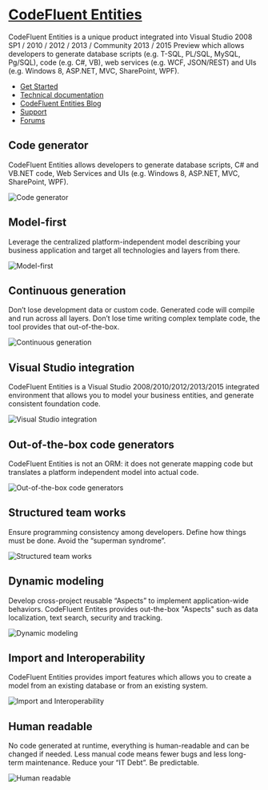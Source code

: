 ﻿[CodeFluent Entities](http://www.softfluent.com/products/codefluent-entities)
=====================

CodeFluent Entities is a unique product integrated into Visual Studio 2008 SP1 / 2010 / 2012 / 2013 / Community 2013 / 2015 Preview which allows developers to generate database scripts (e.g. T-SQL, PL/SQL, MySQL, Pg/SQL), code (e.g. C#, VB), web services (e.g. WCF, JSON/REST) and UIs (e.g. Windows 8, ASP.NET, MVC, SharePoint, WPF).

* [Get Started](http://www.softfluent.com/products/codefluent-entities/get-started/from-scratch)
* [Technical documentation](http://www.softfluent.com/documentation/)
* [CodeFluent Entities Blog](http://blog.codefluententities.com/)
* [Support](http://www.softfluent.com/community-support/codefluent-entities)
* [Forums](http://forums.softfluent.com/)


Code generator
---------------

CodeFluent Entities allows developers to generate database scripts, C# and VB.NET code, Web Services and UIs (e.g. Windows 8, ASP.NET, MVC, SharePoint, WPF).

![Code generator](http://www.softfluent.com/images/cfe-home/01.png)

Model-first
-----------

Leverage the centralized platform-independent model describing your business application and target all technologies and layers from there.

![Model-first](http://www.softfluent.com/images/cfe-home/.png)

Continuous generation
---------------------

Don’t lose development data or custom code. Generated code will compile and run across all layers. Don’t lose time writing complex template code, the tool provides that out-of-the-box.

![Continuous generation](http://www.softfluent.com/images/cfe-home/D7C3460CEB3BFC0AB0CE5313.png)

Visual Studio integration
-------------------------

CodeFluent Entities is a Visual Studio 2008/2010/2012/2013/2015 integrated environment that allows you to model your business entities, and generate consistent foundation code.

![Visual Studio integration](http://www.softfluent.com/images/cfe-home/0C1E1B14E21E763079A91F04.png)

Out-of-the-box code generators
------------------------------

CodeFluent Entities is not an ORM: it does not generate mapping code but translates a platform independent model into actual code.

![Out-of-the-box code generators](http://www.softfluent.com/images/cfe-home/27F764FCDAB9D4FE6CE59D27.png)

Structured team works
---------------------

Ensure programming consistency among developers. Define how things must be done. Avoid the “superman syndrome”.

![Structured team works](http://www.softfluent.com/images/cfe-home/06.png)

Dynamic modeling
----------------

Develop cross-project reusable “Aspects” to implement application-wide behaviors. CodeFluent Entites provides out-the-box "Aspects" such as data localization, text search, security and tracking.

![Dynamic modeling](http://www.softfluent.com/images/cfe-home/07.png)

Import and Interoperability
---------------------------

CodeFluent Entities provides import features which allows you to create a model from an existing database or from an existing system.

![Import and Interoperability](http://www.softfluent.com/images/cfe-home/6474E14FED85119B7A281187.png)

Human readable
--------------

No code generated at runtime, everything is human-readable and can be changed if needed. Less manual code means fewer bugs and less long-term maintenance. Reduce your “IT Debt”. Be predictable.

![Human readable](http://www.softfluent.com/images/cfe-home/human-readableBCADF412894950F277510946.png)
